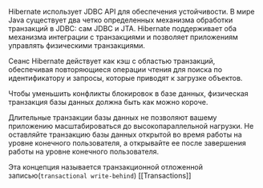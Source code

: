 Hibernate использует JDBC API для обеспечения устойчивости. В мире Java существует два четко определенных механизма обработки транзакций в JDBC: сам JDBC и JTA. Hibernate поддерживает оба механизма интеграции с транзакциями и позволяет приложениям управлять физическими транзакциями.

Сеанс Hibernate действует как кэш с областью транзакций, обеспечивая повторяющиеся операции чтения для поиска по идентификатору и запросы, которые приводят к загрузке объектов.

Чтобы уменьшить конфликты блокировок в базе данных, физическая транзакция базы данных должна быть как можно короче.  
  
Длительные транзакции базы данных не позволяют вашему приложению масштабироваться до высокопараллельной нагрузки. Не оставляйте транзакцию базы данных открытой во время работы на уровне конечного пользователя, а открывайте ее после завершения работы на уровне конечного пользователя.  
  
Эта концепция называется транзакционной отложенной записью(`transactional write-behind`)
[[Transactions]]